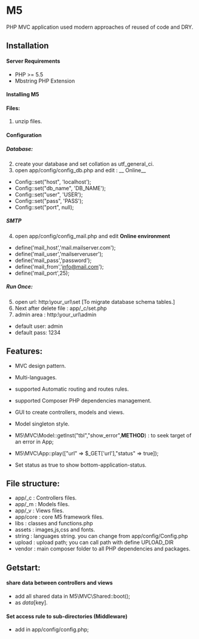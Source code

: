 # M5
PHP MVC application used modern approaches of reused of code and DRY.

## Installation

#### Server Requirements
- PHP >= 5.5
- Mbstring PHP Extension

#### Installing M5
#### Files:
1. unzip files.

#### Configuration

##### Database:
2. create your database and set collation as utf_general_ci.
3. open app/config/config_db.php and edit :
__ Online__
- Config::set("host", 'localhost');
- Config::set("db_name", 'DB_NAME');
- Config::set("user", 'USER');
- Config::set("pass", 'PASS');
- Config::set("port", null);

##### SMTP
4. open app/config/config_mail.php and edit
__Online environment__
- define('mail_host','mail.mailserver.com');
- define('mail_user','mailserveruser');
- define('mail_pass','password');
- define('mail_from','info@mail.com');
- define('mail_port',25);

##### Run Once:
5. open url: http:\\your_url\set  [To migrate database schema tables.]
6. Next after delete file : app/_c/set.php
7. admin area : http:\\your_url\admin
- default user: admin
- default pass: 1234

## Features:
- MVC design pattern.
- Multi-languages.
- supported Automatic routing and routes rules.
- supported Composer PHP dependencies management.
- GUI to create controllers, models and views.

- Model singleton style.
- M5\MVC\Model::getInst("tbl","show_error",__METHOD__) : to seek target of an error in App;

- M5\MVC\App::play(["url" => $_GET['url'],"status" => true]);
- Set status as true to show bottom-application-status.


## File structure:

- app/_c   : Controllers files.
- app/_m   : Models files.
- app/_v   : Views files.
- app/core : core M5 framework files.
- libs     : classes and functions.php
- assets   : images,js,css and fonts.
- string   : languages string. you can change from  app/config/Config.php
- upload   : upload path; you can call path with define UPLOAD_DIR
- vendor   : main composer folder to all PHP dependencies and packages.

## Getstart:

#### share data between controllers and views
- add all shared data in M5\MVC\Shared::boot();
- as $data[$key].

#### Set access rule to sub-directories (Middleware)
- add  in app/config/config.php;



